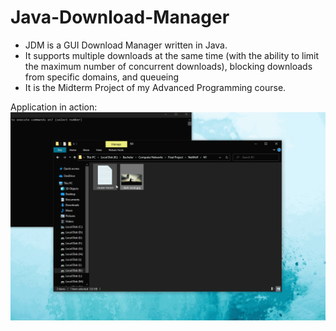 # Java-Download-Manager
- JDM is a GUI Download Manager written in Java.
- It supports multiple downloads at the same time (with the ability to limit the maximum number of concurrent downloads), blocking downloads from specific domains, and queueing
- It is the Midterm Project of my Advanced Programming course.

Application in action: <br/>
<a href="gif.gif" target="_blank">
![JDM © Arash Hajisafi](gif.gif)
</a>
